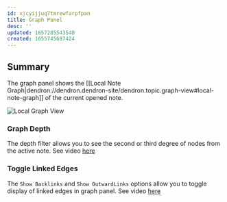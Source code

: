 ```yaml
---
id: xjcyijjuq7tmrewfarpfpan
title: Graph Panel
desc: ''
updated: 1657285543540
created: 1655745687424
---
```


## Summary
The graph panel shows the [[Local Note Graph|dendron://dendron.dendron-site/dendron.topic.graph-view#local-note-graph]] of the current opened note. 

![Local Graph View](https://ik.imagekit.io/fpjzhqpv1/mini-graph_tRGXbJ0sc.gif?ik-sdk-version=javascript-1.4.3&updatedAt=1655745623835)

### Graph Depth

The depth filter allows you to see the second or third degree of nodes from the active note. See video [here](https://www.loom.com/share/e3a7b026e88b4fb4ae728658d3faf13b)


### Toggle Linked Edges

The `Show Backlinks` and `Show OutwardLinks` options allow you to toggle display of linked edges in graph panel. See video [here](https://www.loom.com/share/099ae94230464a9b9885a85ffd48573b)